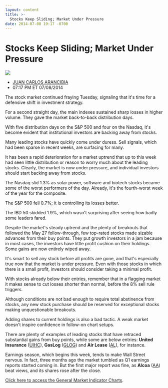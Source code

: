 ```yaml
---
layout: content
title: >-
  Stocks Keep Sliding; Market Under Pressure
date: 2014-07-08 19:17 -0700
---
```



Stocks Keep Sliding; Market Under Pressure
===========================================


![](https://www.investors.com/wp-content/uploads/ibd-migrated-images/MPv_140709_635404302074708773.png)

* [JUAN CARLOS ARANCIBIA](https://www.investors.com/author/arancibiaj/ "Posts by JUAN CARLOS ARANCIBIA")
* 07:17 PM ET 07/08/2014




The stock market continued fraying Tuesday, signaling that it's time for a defensive shift in investment strategy.

  

For a second straight day, the main indexes sustained sharp losses in higher volume. They gave the market back-to-back distribution days.

  

With five distribution days on the S&P 500 and four on the Nasdaq, it's become evident that institutional investors are backing away from stocks.

  

Many leading stocks have quickly come under duress. Sell signals, which had been sparse in recent weeks, are surfacing for many.

  

It has been a rapid deterioration for a market uptrend that up to this week had seen little distribution or reason to worry much about the leading stocks. Clearly, the market is now under pressure, and individual investors should start backing away from stocks.

  

The Nasdaq slid 1.3% as solar power, software and biotech stocks became some of the worst performers of the day. Already, it's the fourth-worst week of the year for the composite.

  

The S&P 500 fell 0.7%; it is controlling its losses better.

  

The IBD 50 skidded 1.9%, which wasn't surprising after seeing how badly some leaders fared.

  

Despite the market's steady uptrend and the plenty of breakouts that followed the May 27 follow-through, few top-rated stocks made sizable advances from their buy points. They put growth investors in a jam because in most cases, the investors have little profit cushion on their holdings. Some gains are now entirely wiped away.

  

It's smart to sell any stock before all profits are gone, and that's especially true now that the market is under pressure. Even with those stocks in which there is a small profit, investors should consider taking a minimal profit.

  

With stocks already below their entries, remember that in a flagging market it makes sense to cut losses shorter than normal, before the 8% sell rule triggers.

  

Although conditions are not bad enough to require total abstinence from stocks, any new stock purchase should be reserved for exceptional stocks making unquestionable breakouts.

  

Adding shares to current holdings is also a bad tactic. A weak market doesn't inspire confidence in follow-on chart setups.

  

There are plenty of examples of leading stocks that have retraced substantial gains from buy points, while some are below entries: **United Insurance** ([UIHC](https://research.investors.com/quote.aspx?symbol=UIHC)), **GasLog** ([GLOG](https://research.investors.com/quote.aspx?symbol=GLOG)) and **Air Lease** ([AL](https://research.investors.com/quote.aspx?symbol=AL)), for instance.

  

Earnings season, which begins this week, tends to make Wall Street nervous. In fact, three months ago the market tumbled as Q1 earnings reports started coming in. But the first major report was fine, as **Alcoa** ([AA](https://research.investors.com/quote.aspx?symbol=AA)) beat views, and its shares rose after the close.

  

[Click here to access the General Market Indicator Charts](https://www.investors.com/pdf/GMI_070914.pdf).




